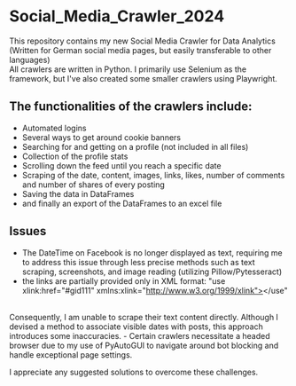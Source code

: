 # Social_Media_Crawler_2024
This repository contains my new Social Media Crawler for Data Analytics <br>
(Written for German social media pages, but easily transferable to other languages) <br>
All crawlers are written in Python. I primarily use Selenium as the framework, 
but I've also created some smaller crawlers using Playwright.

## The functionalities of the crawlers include:
- Automated logins
- Several ways to get around cookie banners
- Searching for and getting on a profile (not included in all files)
- Collection of the profile stats
- Scrolling down the feed until you reach a specific date
- Scraping of the date, content, images, links, likes, number of comments and number of shares 
of every posting
- Saving the data in DataFrames
- and finally an export of the DataFrames to an excel file

## Issues
- The DateTime on Facebook is no longer displayed as text, 
requiring me to address this issue through less precise methods 
such as text scraping, screenshots, and image reading (utilizing Pillow/Pytesseract)
- the links are partially provided only in XML format: 
"use xlink:href="#gid111" xmlns:xlink="http://www.w3.org/1999/xlink"></use"
<br>
Consequently, I am unable to scrape their text content directly. Although I devised a method 
to associate visible dates with posts, this approach introduces some inaccuracies.
- Certain crawlers necessitate a headed browser due to my use of PyAutoGUI 
to navigate around bot blocking and handle exceptional page settings.

I appreciate any suggested solutions to overcome these challenges.

